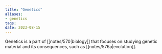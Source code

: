 ```yaml
---
title: "Genetics"
aliases:
- genetics
tags:
date: 2023-08-15
---
```


Genetics is a part of [[notes/570|biology]] that focuses on studying genetic material and its consequences, such as [[notes/576a|evolution]].